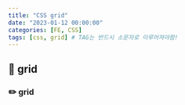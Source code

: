 ```yaml
---
title: "CSS grid"
date: "2023-01-12 00:00:00"
categories: [FE, CSS]
tags: [css, grid] # TAG는 반드시 소문자로 이루어져야함!
---
```


## 📌 grid

### ✏️ grid
